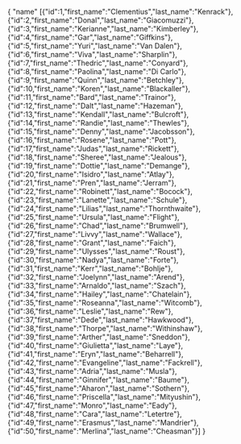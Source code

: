{
"name"
[{"id":1,"first_name":"Clementius","last_name":"Kenrack"},
{"id":2,"first_name":"Donal","last_name":"Giacomuzzi"},
{"id":3,"first_name":"Kerianne","last_name":"Kimberley"},
{"id":4,"first_name":"Gar","last_name":"Giffkins"},
{"id":5,"first_name":"Yuri","last_name":"Van Dalen"},
{"id":6,"first_name":"Viva","last_name":"Sharplin"},
{"id":7,"first_name":"Thedric","last_name":"Conyard"},
{"id":8,"first_name":"Paolina","last_name":"Di Carlo"},
{"id":9,"first_name":"Quinn","last_name":"Betchley"},
{"id":10,"first_name":"Koren","last_name":"Blackaller"},
{"id":11,"first_name":"Bard","last_name":"Trainor"},
{"id":12,"first_name":"Dalt","last_name":"Hazeman"},
{"id":13,"first_name":"Kendall","last_name":"Bulcroft"},
{"id":14,"first_name":"Randie","last_name":"Thewles"},
{"id":15,"first_name":"Denny","last_name":"Jacobsson"},
{"id":16,"first_name":"Rosene","last_name":"Pott"},
{"id":17,"first_name":"Judas","last_name":"Rickett"},
{"id":18,"first_name":"Sheree","last_name":"Jealous"},
{"id":19,"first_name":"Dottie","last_name":"Demange"},
{"id":20,"first_name":"Isidro","last_name":"Atlay"},
{"id":21,"first_name":"Pren","last_name":"Jerram"},
{"id":22,"first_name":"Robinett","last_name":"Bocock"},
{"id":23,"first_name":"Lanette","last_name":"Schule"},
{"id":24,"first_name":"Lilias","last_name":"Thornthwaite"},
{"id":25,"first_name":"Ursula","last_name":"Flight"},
{"id":26,"first_name":"Chad","last_name":"Brumwell"},
{"id":27,"first_name":"Livvy","last_name":"Wallace"},
{"id":28,"first_name":"Grant","last_name":"Faich"},
{"id":29,"first_name":"Ulysses","last_name":"Roust"},
{"id":30,"first_name":"Nadya","last_name":"Forte"},
{"id":31,"first_name":"Kerr","last_name":"Bohlje"},
{"id":32,"first_name":"Joelynn","last_name":"Arend"},
{"id":33,"first_name":"Arnaldo","last_name":"Szach"},
{"id":34,"first_name":"Hailey","last_name":"Chatelain"},
{"id":35,"first_name":"Roseanna","last_name":"Witcomb"},
{"id":36,"first_name":"Leslie","last_name":"Rew"},
{"id":37,"first_name":"Dede","last_name":"Hawkwood"},
{"id":38,"first_name":"Thorpe","last_name":"Withinshaw"},
{"id":39,"first_name":"Arther","last_name":"Sneddon"},
{"id":40,"first_name":"Giulietta","last_name":"Laye"},
{"id":41,"first_name":"Eryn","last_name":"Beharrell"},
{"id":42,"first_name":"Evangeline","last_name":"Fackrell"},
{"id":43,"first_name":"Adria","last_name":"Musla"},
{"id":44,"first_name":"Ginnifer","last_name":"Baume"},
{"id":45,"first_name":"Aharon","last_name":"Sothern"},
{"id":46,"first_name":"Priscella","last_name":"Mityushin"},
{"id":47,"first_name":"Monro","last_name":"Eady"},
{"id":48,"first_name":"Cara","last_name":"Letertre"},
{"id":49,"first_name":"Erasmus","last_name":"Mandrier"},
{"id":50,"first_name":"Merlina","last_name":"Cheasman"}]
}
